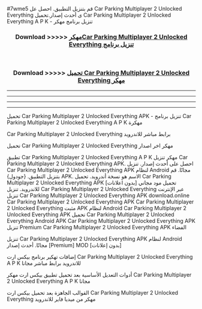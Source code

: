 #7wme5 قم بتنزيل التطبيق. احصل عل Car Parking Multiplayer 2 Unlocked Everything  ى أحدث إصدار.تحميل Car Parking Multiplayer 2 Unlocked Everything  A P K - تنزيل برنامج مهكر



<div align="center">
<h3>Download >>>>> <a href="https://ar-sites.web.app/?ar= Car Parking Multiplayer 2 Unlocked Everything ">مهكرCar Parking Multiplayer 2 Unlocked Everything  تنزيل برنامج</a></h3><br>

<h3>Download >>>>> <a href="https://ar-sites.web.app/?ar= Car Parking Multiplayer 2 Unlocked Everything ">تحميل Car Parking Multiplayer 2 Unlocked Everything  مهكر</a></h3>
</div>


----------------------------------------------------------

----------------------------------------------------------

----------------------------------------------------------

----------------------------------------------------------


تحميل Car Parking Multiplayer 2 Unlocked Everything  APK - تنزيل برنامج Car Parking Multiplayer 2 Unlocked Everything  A P K مهكرة

Car Parking Multiplayer 2 Unlocked Everything  برابط مباشر للاندرويد

تحميل Car Parking Multiplayer 2 Unlocked Everything  مهكر اخر اصدار

تطبيق Car Parking Multiplayer 2 Unlocked Everything  A P K مهكر
تنزيل Car Parking Multiplayer 2 Unlocked Everything  APK. احصل على أحدث إصدار.
تنزيل Car Parking Multiplayer 2 Unlocked Everything  APK لنظام Android مجانًا.
قم بتنزيل التطبيق. {جودول} APK. الاسم هو نسخة أندرويد.
تحميل Car Parking Multiplayer 2 Unlocked Everything  APK [بدون اعلانات]
تحميل مود مجاني للاندرويد.
تنزيل Car Parking Multiplayer 2 Unlocked Everything  عبر الإنترنت
تنزيل Car Parking Multiplayer 2 Unlocked Everything  APK
download.online Car Parking Multiplayer 2 Unlocked Everything  APK
Car Parking Multiplayer 2 Unlocked Everything  مثبت APK لنظام Android
Car Parking Multiplayer 2 Unlocked Everything  APK
تحميل Car Parking Multiplayer 2 Unlocked Everything  Android APK
Car Parking Multiplayer 2 Unlocked Everything  APK تنزيل Premium
Car Parking Multiplayer 2 Unlocked Everything  APK الفضاء

تنزيل Car Parking Multiplayer 2 Unlocked Everything  APK لنظام Android مجانًا. أحدث إصدار [Premium] MOD [بدون إعلانات]

إضافات تهكير برنامج بيكس ارت Car Parking Multiplayer 2 Unlocked Everything  A P K للاندرويد برابط مباشر مجانا

أدوات التعديل الأساسية بعد تحميل تطبيق بيكس ارت مهكر Car Parking Multiplayer 2 Unlocked Everything  A P K مجانا

القوالب الجاهزة بعد تحميل بيكس ارت Car Parking Multiplayer 2 Unlocked Everything  مهكر من ميديا فاير للاندرويد



